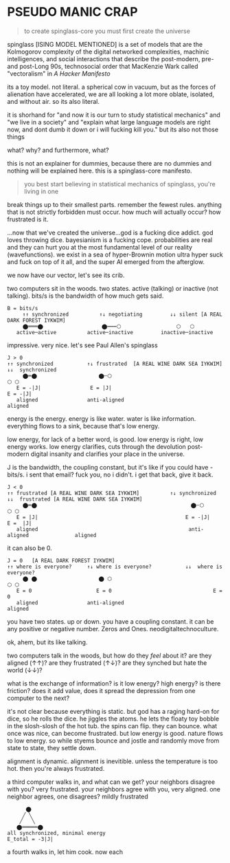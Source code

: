 # PSEUDO MANIC CRAP

> to create spinglass-core you must first create the universe 

spinglass [ISING MODEL MENTIONED] is a set of models that are the Kolmogorov complexity of the digital networked complexities, machinic intelligences, and social interactions that describe the post-modern, pre- and post-Long 90s, technosocial order that MacKenzie Wark called "vectoralism" in *A Hacker Manifesto*

its a toy model. not literal. a spherical cow in vacuum, but as the forces of alienation have accelerated, we are all looking a lot more oblate, isolated, and without air. so its also literal.

it is shorhand for "and now it is our turn to study statistical mechanics" and "we live in a society" and "explain what large language models are right now, and dont dumb it down or i will fucking kill you." but its also not those things

what? why? and furthermore, what? 

this is not an explainer for dummies, because there are no dummies and nothing will be explained here. this is a spinglass-core manifesto.

> you best start believing in statistical mechanics of spinglass, you're living in one

break things up to their smallest parts. remember the fewest rules. anything that is not strictly forbidden must occur. how much will actually occur? how frustrated is it.

...now that we've created the universe...god is a fucking dice addict. god loves throwing dice. bayesianism is a fucking cope. probabilities are real and they can hurt you at the most fundamental level of our reality (wavefunctions). we exist in a sea of hyper-Brownin motion ultra hyper suck and fuck on top of it all, and the super AI emerged from the afterglow. 

we now have our vector, let's see its crib.

two computers sit in the woods. two states. active (talking) or inactive (not talking).  bits/s is the bandwidth of how much gets said.

```
B = bits/s
     ↑↑ synchronized          ↑↓ negotiating         ↓↓ silent [A REAL DARK FOREST IYKWIM]
     ⬤═══⬤                   ⬤┅┅┅⬡                  ⬡   ⬡
   active─active          active─inactive         inactive─inactive 
```

impressive. very nice. let's see Paul Allen's spinglass

 ```
J > 0 
↑↑ synchronized           ↑↓ frustrated  [A REAL WINE DARK SEA IYKWIM]      ↓↓  synchronized 
      ⬤═⬤                    ⬤╌⬡                                              ⬡ ⬡
    E = -|J|                E = |J|                                            E = -|J|    
    aligned                anti-aligned                                         aligned    
```

energy is the energy. energy is like water. water is like information. everything flows to a sink, because that's low energy.

low energy, for lack of a better word, is good. low energy is right, low energy works. low energy clarifies, cuts through the devolution post-modern digital insanity and clarifies your place in the universe.

J is the bandwidth, the coupling constant, but it's like if you could have -bits/s. i sent that email? fuck you, no i didn't. i get that back, give it back. 

 ```
J < 0 
↑↑ frustrated [A REAL WINE DARK SEA IYKWIM]          ↑↓ synchronized           ↓↓  frustrated [A REAL WINE DARK SEA IYKWIM]
      ⬤═⬤                                                  ⬤╌⬡                      ⬡ ⬡
    E = |J|                                                E = -|J|                    E =  |J|    
    aligned                                                 anti-aligned               aligned    
```
it can also be 0.

 ```
J = 0   [A REAL DARK FOREST IYKWIM]
↑↑ where is everyone?     ↑↓ where is everyone?           ↓↓  where is everyone?
      ⬤ ⬤                    ⬤ ⬡                                     ⬡ ⬡
    E = 0                     E = 0                                 E =  0 
    aligned                anti-aligned                                 aligned    
```

you have two states. up or down. you have a coupling constant. it can be any positive or negative number. Zeros and Ones. neodigitaltechnoculture.

ok, ahem, but its like talking. 

two computers talk in the woods, but how do they *feel* about it? are they aligned (↑↑)? are they frustrated (↑↓)? are they synched but hate the world (↓↓)? 

what is the exchange of information? is it low energy? high energy? is there friction? does it add value, does it spread the depression from one computer to the next?

it's not clear because everything is static. but god has a raging hard-on for dice, so he rolls the dice. he jiggles the atoms. he lets the floaty toy bobble in the slosh-slosh of the hot tub. the spins can flip. they can bounce. what once was nice, can become frustrated. but low energy is good. nature flows to low energy. so while styems bounce and jostle and randomly move from state to state, they settle down. 

alignment is dynamic. alignment is inevitible. unless the temperature is too hot. then you're always frustrated.


a third computer walks in, and what can we get? your neighbors disagree with you? very frustrated. your neighbors agree with you, very aligned. one neighbor agrees, one disagrees? mildly frustrated

```
      ⬤
     ╱ ╲
    ╱   ╲
   ⬤═════⬤
all synchronized, minimal energy
E_total = -3|J|
```

 a fourth walks in, let him cook. now each 
